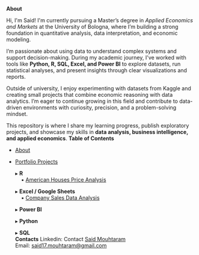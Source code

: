 ****About****

Hi, I'm Said! I'm currently pursuing a Master’s degree in *Applied Economics and Markets* at the University of Bologna, where I’m building a strong foundation in quantitative analysis, data interpretation, and economic modeling.

I’m passionate about using data to understand complex systems and support decision-making. During my academic journey, I've worked with tools like **Python, R, SQL, Excel, and Power BI** to explore datasets, run statistical analyses, and present insights through clear visualizations and reports.

Outside of university, I enjoy experimenting with datasets from Kaggle and creating small projects that combine economic reasoning with data analytics. I’m eager to continue growing in this field and contribute to data-driven environments with curiosity, precision, and a problem-solving mindset.

This repository is where I share my learning progress, publish exploratory projects, and showcase my skills in **data analysis, business intelligence, and applied economics**.
****Table of Contents****

- [About](#about)
- [Portfolio Projects](#portfolio-projects)  
 
  ▸ **R**  
  &nbsp;&nbsp;&nbsp;&nbsp;▪︎ [American Houses Price Analysis](https://github.com/saidmouhtaram/PortfolioProjects/blob/7577feb6906cd3771e3cb3644427c387a8f50345/HousePricesAnalysis.Rmd)

  ▸ **Excel / Google Sheets**  
  &nbsp;&nbsp;&nbsp;&nbsp;▪︎ [Company Sales Data Analysis](https://github.com/saidmouhtaram/PortfolioProjects/blob/ba495ed43bda77656cfcee6e7cbd293cf328efa0/Sales_Data_SM.xlsx)  
  
  ▸ **Power BI**  
 
  ▸ **Python**  
  
  ▸ **SQL**  
****Contacts****
Linkedin: Contact [Said Mouhtaram](https://www.linkedin.com/in/said-mouhtaram-75527a245/)  
Email: said17.mouhtaram@gmail.com
